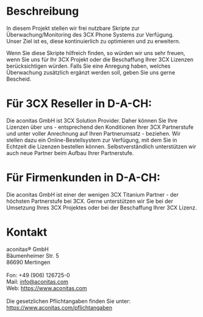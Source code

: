 # Beschreibung

In diesem Projekt stellen wir frei nutzbare Skripte zur Überwachung/Monitoring des 3CX Phone Systems zur Verfügung.
<Br>Unser Ziel ist es, diese kontinuierlich zu optimieren und zu erweitern.

Wenn Sie diese Skripte hilfreich finden, so würden wir uns sehr freuen, wenn Sie uns für Ihr 3CX Projekt oder die Beschaffung Ihrer 3CX Lizenzen berücksichtigen würden.
Falls Sie eine Anregung haben, welches Überwachung zusätzlich ergänzt werden soll, geben Sie uns gerne Bescheid.


# Für 3CX Reseller in D-A-CH:
Die aconitas GmbH ist 3CX Solution Provider. Daher können Sie Ihre Lizenzen über uns - entsprechend den Konditionen Ihrer 3CX Partnerstufe und unter voller Anrechnung auf Ihren Partnerumsatz - beziehen. Wir stellen dazu ein Online-Bestellsystem zur Verfügung, mit dem Sie in Echtzeit die Lizenzen bestellen können. Selbstverständlich unterstützen wir auch neue Partner beim Aufbau Ihrer Partnerstufe.

# Für Firmenkunden in D-A-CH:
Die aconitas GmbH ist einer der wenigen 3CX Titanium Partner - der höchsten Partnerstufe bei 3CX. Gerne unterstützen wir Sie bei der Umsetzung Ihres 3CX Projektes oder bei der Beschaffung Ihrer 3CX Lizenz.

# Kontakt
aconitas® GmbH
<Br>Bäumenheimer Str. 5
<Br>86690 Mertingen
<Br><Br>Fon: +49 (906) 126725-0
<Br>Mail: info@aconitas.com
<Br>Web: https://www.aconitas.com
<Br><Br>Die gesetzlichen Pflichtangaben finden Sie unter: https://www.aconitas.com/pflichtangaben
